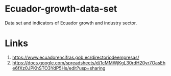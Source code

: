# Ecuador-growth-data-set
Data set and indicators of Ecuador growth and industry sector.
# Links
1. https://www.ecuadorencifras.gob.ec/directoriodeempresas/
2. https://docs.google.com/spreadsheets/d/1cMMWjKgL30rdH20yr7OasEhe6fXz0JPKhSTO3YdP5Hs/edit?usp=sharing
